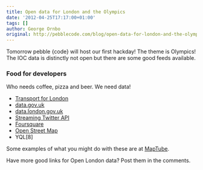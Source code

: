 ```yaml
---
title: Open data for London and the Olympics
date: '2012-04-25T17:17:00+01:00'
tags: []
author: George Ornbo
original: http://pebblecode.com/blog/open-data-for-london-and-the-olympics/
---
```

<p>Tomorrow pebble {code} will host our first hackday! The theme is Olympics! The IOC data is distinctly not open but there are some good feeds available.</p>

<h3>Food for developers</h3>

<p>Who needs coffee, pizza and beer. We need data!</p>

<ul><li><a href="http://www.tfl.gov.uk/businessandpartners/syndication/default.aspx">Transport for London</a></li>
<li><a href="http://data.gov.uk/">data.gov.uk</a></li>
<li><a href="http://data.london.gov.uk/">data.london.gov.uk</a></li>
<li><a href="https://dev.twitter.com/docs/streaming-api/methods">Streaming Twitter API</a> </li>
<li><a href="https://developer.foursquare.com/index">Foursquare</a> </li>
<li><a href="http://wiki.openstreetmap.org/wiki/API_v0.6">Open Street Map</a></li>
<li>YQL[8]</li>
</ul><p>Some examples of what you might do with these are at <a href="http://www.maptube.org/">MapTube</a>.</p>

<p>Have more good links for Open London data? Post them in the comments.</p>
